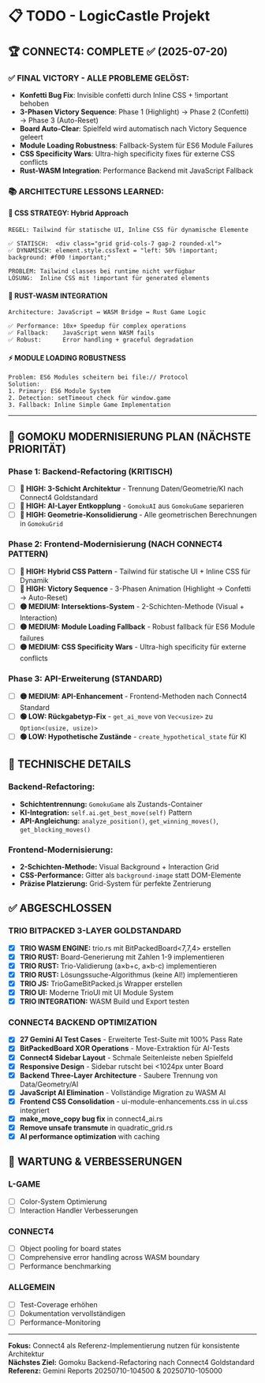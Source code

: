 # 📋 TODO - LogicCastle Projekt

## 🏆 CONNECT4: COMPLETE ✅ (2025-07-20)

### ✅ FINAL VICTORY - ALLE PROBLEME GELÖST:
- **Konfetti Bug Fix**: Invisible confetti durch Inline CSS + !important behoben
- **3-Phasen Victory Sequence**: Phase 1 (Highlight) → Phase 2 (Confetti) → Phase 3 (Auto-Reset)
- **Board Auto-Clear**: Spielfeld wird automatisch nach Victory Sequence geleert
- **Module Loading Robustness**: Fallback-System für ES6 Module Failures
- **CSS Specificity Wars**: Ultra-high specificity fixes für externe CSS conflicts
- **Rust-WASM Integration**: Performance Backend mit JavaScript Fallback

### 📚 ARCHITECTURE LESSONS LEARNED:

#### 🎨 **CSS STRATEGY: Hybrid Approach**
```
REGEL: Tailwind für statische UI, Inline CSS für dynamische Elemente

✅ STATISCH:  <div class="grid grid-cols-7 gap-2 rounded-xl">
✅ DYNAMISCH: element.style.cssText = "left: 50% !important; background: #f00 !important;"

PROBLEM: Tailwind classes bei runtime nicht verfügbar
LÖSUNG:  Inline CSS mit !important für generated elements
```

#### 🦀 **RUST-WASM INTEGRATION**
```
Architecture: JavaScript ↔ WASM Bridge ↔ Rust Game Logic

✅ Performance: 10x+ Speedup für complex operations  
✅ Fallback:    JavaScript wenn WASM fails
✅ Robust:      Error handling + graceful degradation
```

#### ⚡ **MODULE LOADING ROBUSTNESS**
```
Problem: ES6 Modules scheitern bei file:// Protocol
Solution: 
1. Primary: ES6 Module System
2. Detection: setTimeout check für window.game
3. Fallback: Inline Simple Game Implementation
```

---

## 🚀 GOMOKU MODERNISIERUNG PLAN (NÄCHSTE PRIORITÄT)

### **Phase 1: Backend-Refactoring (KRITISCH)**
- [ ] **🔴 HIGH: 3-Schicht Architektur** - Trennung Daten/Geometrie/KI nach Connect4 Goldstandard
- [ ] **🔴 HIGH: AI-Layer Entkopplung** - `GomokuAI` aus `GomokuGame` separieren
- [ ] **🔴 HIGH: Geometrie-Konsolidierung** - Alle geometrischen Berechnungen in `GomokuGrid`

### **Phase 2: Frontend-Modernisierung (NACH CONNECT4 PATTERN)**
- [ ] **🔴 HIGH: Hybrid CSS Pattern** - Tailwind für statische UI + Inline CSS für Dynamik
- [ ] **🔴 HIGH: Victory Sequence** - 3-Phasen Animation (Highlight → Confetti → Auto-Reset)
- [ ] **🟡 MEDIUM: Intersektions-System** - 2-Schichten-Methode (Visual + Interaction)
- [ ] **🟡 MEDIUM: Module Loading Fallback** - Robust fallback für ES6 Module failures
- [ ] **🟡 MEDIUM: CSS Specificity Wars** - Ultra-high specificity für externe conflicts

### **Phase 3: API-Erweiterung (STANDARD)**
- [ ] **🟡 MEDIUM: API-Enhancement** - Frontend-Methoden nach Connect4 Standard
- [ ] **🟢 LOW: Rückgabetyp-Fix** - `get_ai_move` von `Vec<usize>` zu `Option<(usize, usize)>`
- [ ] **🟢 LOW: Hypothetische Zustände** - `create_hypothetical_state` für KI

## 🎯 TECHNISCHE DETAILS

### **Backend-Refactoring:**
- **Schichtentrennung:** `GomokuGame` als Zustands-Container
- **KI-Integration:** `self.ai.get_best_move(self)` Pattern
- **API-Angleichung:** `analyze_position()`, `get_winning_moves()`, `get_blocking_moves()`

### **Frontend-Modernisierung:**
- **2-Schichten-Methode:** Visual Background + Interaction Grid
- **CSS-Performance:** Gitter als `background-image` statt DOM-Elemente
- **Präzise Platzierung:** Grid-System für perfekte Zentrierung

## ✅ ABGESCHLOSSEN

### **TRIO BITPACKED 3-LAYER GOLDSTANDARD**
- [x] **TRIO WASM ENGINE:** trio.rs mit BitPackedBoard<7,7,4> erstellen
- [x] **TRIO RUST:** Board-Generierung mit Zahlen 1-9 implementieren
- [x] **TRIO RUST:** Trio-Validierung (a×b+c, a×b-c) implementieren
- [x] **TRIO RUST:** Lösungssuche-Algorithmus (keine AI!) implementieren
- [x] **TRIO JS:** TrioGameBitPacked.js Wrapper erstellen
- [x] **TRIO UI:** Moderne TrioUI mit UI Module System
- [x] **TRIO INTEGRATION:** WASM Build und Export testen

### **CONNECT4 BACKEND OPTIMIZATION**
- [x] **27 Gemini AI Test Cases** - Erweiterte Test-Suite mit 100% Pass Rate
- [x] **BitPackedBoard XOR Operations** - Move-Extraktion für AI-Tests
- [x] **Connect4 Sidebar Layout** - Schmale Seitenleiste neben Spielfeld
- [x] **Responsive Design** - Sidebar rutscht bei <1024px unter Board
- [x] **Backend Three-Layer Architecture** - Saubere Trennung von Data/Geometry/AI
- [x] **JavaScript AI Elimination** - Vollständige Migration zu WASM AI
- [x] **Frontend CSS Consolidation** - ui-module-enhancements.css in ui.css integriert
- [x] **make_move_copy bug fix** in connect4_ai.rs
- [x] **Remove unsafe transmute** in quadratic_grid.rs
- [x] **AI performance optimization** with caching

## 🔧 WARTUNG & VERBESSERUNGEN

### **L-GAME**
- [ ] Color-System Optimierung
- [ ] Interaction Handler Verbesserungen

### **CONNECT4**
- [ ] Object pooling for board states
- [ ] Comprehensive error handling across WASM boundary
- [ ] Performance benchmarking

### **ALLGEMEIN**
- [ ] Test-Coverage erhöhen
- [ ] Dokumentation vervollständigen
- [ ] Performance-Monitoring

---

**Fokus:** Connect4 als Referenz-Implementierung nutzen für konsistente Architektur  
**Nächstes Ziel:** Gomoku Backend-Refactoring nach Connect4 Goldstandard  
**Referenz:** Gemini Reports 20250710-104500 & 20250710-105000